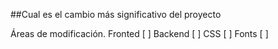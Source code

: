 ##Cual es el cambio más significativo del proyecto 

Áreas de modificación.
Fronted [ ]
Backend [ ]
CSS [ ]
Fonts [ ]
